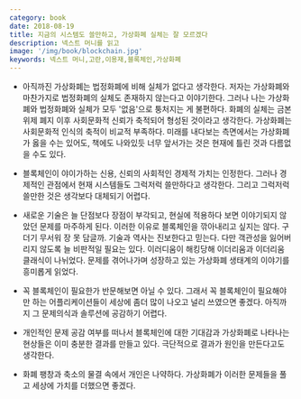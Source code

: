 ```yaml
---
category: book
date: 2018-08-19
title: 지금의 시스템도 쓸만하고, 가상화폐 실체는 잘 모르겠다
description: 넥스트 머니를 읽고
image: '/img/book/blockchain.jpg'
keywords: 넥스트 머니,고란,이용재,블록체인,가상화폐
---
```


- 아직까진 가상화폐는 법정화폐에 비해 실체가 없다고 생각한다. 저자는 가상화폐와 마찬가지로 법정화폐의 실체도 존재하지 않는다고 이야기한다. 그러나 나는 가상화폐와 법정화폐와 실체가 모두 '없음'으로 퉁처지는 게 불편하다. 화폐의 실체는 금본위제 폐지 이후 사회문화적 신뢰가 축적되어 형성된 것이라고 생각한다. 가상화폐는 사회문화적 인식의 축적이 비교적 부족하다. 미래를 내다보는 측면에서는 가상화폐가 옳을 수는 있어도, 책에도 나와있듯 너무 앞서가는 것은 현재에 틀린 것과 다름없을 수도 있다.

- 블록체인이 야이가하는 신용, 신뢰의 사회적인 경제적 가치는 인정한다. 그러나 경제적인 관점에서 현재 시스템들도 그럭저럭 쓸만하다고 생각한다. 그리고 그럭저럭 쓸만한 것은 생각보다 대체되기 어렵다.

- 새로운 기술은 늘 단점보다 장점이 부각되고, 현실에 적용하다 보면 이야기되지 않았던 문제를 마주하게 된다. 이러한 이유로 블록체인을 깎아내리고 싶지는 않다. 구더기 무서워 장 못 담글까. 기술과 역사는 진보한다고 믿는다. 다만 객관성을 잃어버리지 않도록 늘 비판적일 필요는 있다. 이러디움이 해킹당해 이더리움과 이더리움 클래식이 나뉘었다. 문제를 겪어나가며 성장하고 있는 가상화폐 생태계의 이야기를 흥미롭게 읽었다.

- 꼭 블록체인이 필요한가 반문해보면 아닐 수 있다. 그래서 꼭 블록체인이 필요해야만 하는 어플리케이션들이 세상에 좀더 많이 나오고 널리 쓰였으면 좋겠다. 아직까지 그 문제의식과 솔루션에 공감하기 어렵다.

- 개인적인 문제 공감 여부를 떠나서 블록체인에 대한 기대감과 가상화폐로 나타나는 현상들은 이미 충분한 결과를 만들고 있다. 극단적으로 결과가 원인을 만든다고도 생각한다.

- 화폐 팽창과 축소의 물결 속에서 개인은 나약하다. 가상화폐가 이러한 문제들을 풀고 세상에 가치를 더했으면 좋겠다.
